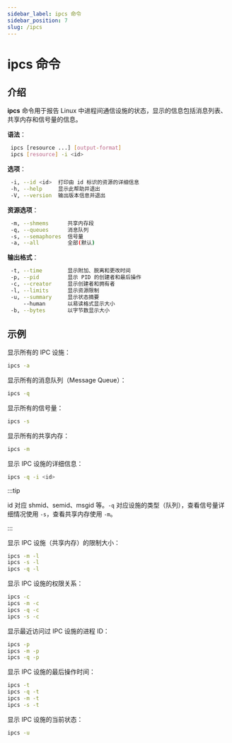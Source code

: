 ```yaml
---
sidebar_label: ipcs 命令
sidebar_position: 7
slug: /ipcs
---
```


# ipcs 命令



## 介绍

**ipcs** 命令用于报告 Linux 中进程间通信设施的状态，显示的信息包括消息列表、共享内存和信号量的信息。 

**语法**：

```bash
 ipcs [resource ...] [output-format]
 ipcs [resource] -i <id>
```

**选项**：

```bash
 -i, --id <id>  打印由 id 标识的资源的详细信息
 -h, --help     显示此帮助并退出
 -V, --version  输出版本信息并退出
```

**资源选项**：

```bash
 -m, --shmems      共享内存段
 -q, --queues      消息队列
 -s, --semaphores  信号量
 -a, --all         全部(默认)
```

**输出格式**：

```bash
 -t, --time        显示附加、脱离和更改时间
 -p, --pid         显示 PID 的创建者和最后操作
 -c, --creator     显示创建者和拥有者
 -l, --limits      显示资源限制
 -u, --summary     显示状态摘要
     --human       以易读格式显示大小
 -b, --bytes       以字节数显示大小
```



## 示例

显示所有的 IPC 设施：

```bash
ipcs -a
```

显示所有的消息队列（Message Queue）：

```bash
ipcs -q
```

显示所有的信号量：

```bash
ipcs -s
```

显示所有的共享内存：

```bash
ipcs -m
```

显示 IPC 设施的详细信息：

```bash
ipcs -q -i <id>
```

:::tip

id 对应 shmid、semid、msgid 等。`-q` 对应设施的类型（队列），查看信号量详细情况使用 `-s`，查看共享内存使用 `-m`。

:::

显示 IPC 设施（共享内存）的限制大小：

```bash
ipcs -m -l
ipcs -s -l
ipcs -q -l
```

显示 IPC 设施的权限关系：

```bash
ipcs -c
ipcs -m -c
ipcs -q -c
ipcs -s -c
```

显示最近访问过 IPC 设施的进程 ID：

```bash
ipcs -p
ipcs -m -p
ipcs -q -p
```

显示 IPC 设施的最后操作时间：

```bash
ipcs -t
ipcs -q -t
ipcs -m -t
ipcs -s -t
```

显示 IPC 设施的当前状态：

```bash
ipcs -u 
```

